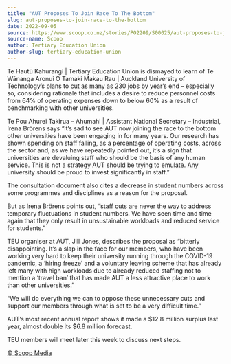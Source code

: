 ```yaml
---
title: "AUT Proposes To Join Race To The Bottom"
slug: aut-proposes-to-join-race-to-the-bottom
date: 2022-09-05
source: https://www.scoop.co.nz/stories/PO2209/S00025/aut-proposes-to-join-race-to-the-bottom.htm
source-name: Scoop
author: Tertiary Education Union
author-slug: tertiary-education-union
---
```


<p>Te Hautū Kahurangi | Tertiary Education Union is
dismayed to learn of Te Wānanga Aronui O Tamaki Makau Rau |
Auckland University of Technology’s plans to cut as many
as 230 jobs by year’s end – especially so, considering
rationale that includes a desire to reduce personnel costs
from 64% of operating expenses down to below 60% as a result
of benchmarking with other universities.</p>

<p>Te Pou Ahurei
Takirua – Ahumahi | Assistant National Secretary –
Industrial, Irena Brörens says “it’s sad to see AUT now
joining the race to the bottom other universities have been
engaging in for many years. Our
research has shown spending on staff falling, as a
percentage of operating costs, across the sector and, as
we have repeatedly pointed out, it’s a sign that
universities are devaluing staff who should be the basis of
any human service. This is not a strategy AUT should be
trying to emulate. Any university should be proud to invest
significantly in staff.”</p>

<p>The consultation document
also cites a decrease in student numbers across some
programmes and disciplines as a reason for the
proposal.</p>

<p>But as Irena Brörens points out, “staff
cuts are never the way to address temporary fluctuations in
student numbers. We have seen time and time again that they
only result in unsustainable workloads and reduced service
for students.”</p>

<p>TEU organiser at AUT, Jill Jones,
describes the proposal as “bitterly disappointing. It’s
a slap in the face for our members, who have been working
very hard to keep their university running through the
COVID-19 pandemic, a ‘hiring freeze’ and a voluntary
leaving scheme that has already left many with high
workloads due to already reduced staffing not to mention a
‘travel ban’ that has made AUT a less attractive place
to work than other universities.”</p>

<p>“We will do
everything we can to oppose these unnecessary cuts and
support our members through what is set to be a very
difficult time.”</p>

<p>AUT’s most recent annual report
shows it made a $12.8 million surplus last year, almost
double its $6.8 million forecast.</p>

<p>TEU members will
meet later this week to discuss next
steps.</p>

<p>
<a href="http://www.scoop.co.nz/about/terms.html" target="_blank"><span>© Scoop Media</span></a>
         </p>